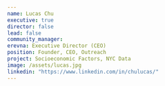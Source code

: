 ```yaml
---
name: Lucas Chu
executive: true
director: false
lead: false
community_manager: 
erevna: Executive Director (CEO)  
position: Founder, CEO, Outreach
project: Socioeconomic Factors, NYC Data
image: /assets/lucas.jpg
linkedin: "https://www.linkedin.com/in/chulucas/"
---
```

